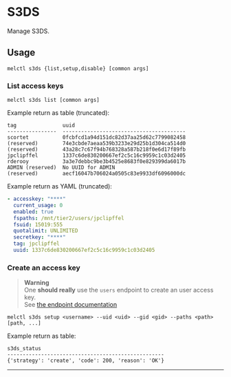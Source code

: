 # S3DS

Manage S3DS.

## Usage

```shell
melctl s3ds {list,setup,disable} [common args]
```

### List access keys

```shell
melctl s3ds list [common args]
```

Example return as table (truncated):

```
tag               uuid
----------------  ----------------------------------------
scortet           0fcbfcd1a94d151dc82d37aa25d62c7799082458
(reserved)        74e3cbde7aeaa539b3233e29d25b1d304ca514d0
(reserved)        43a28c7c67f94b768328a587b218f0e6d17f89fb
jpclipffel        1337c6de830200667ef2c5c16c9959c1c03d2405
rderooy           3a3e7debbc9be3b4525e8683f0e829399da6017b
ADMIN (reserved)  No UUID for ADMIN
(reserved)        aecf16047b706024a0505c83e9933df6096000dc
```

Example return as YAML (truncated):

```yaml
- accesskey: "****"
  current_usage: 0
  enabled: true
  fspaths: /mnt/tier2/users/jpclipffel
  fsuid: 15019:555
  quotalimit: UNLIMITED
  secretkey: "****"
  tag: jpclipffel
  uuid: 1337c6de830200667ef2c5c16c9959c1c03d2405
```

### Create an access key

> **Warning**  
> One **should really** use the `users` endpoint to create an user access key.  
> See [the endpoint documentation](./users.md)  

```
melctl s3ds setup <username> --uid <uid> --gid <gid> --paths <path> [path, ...]
```

Example return as table:

```
s3ds_status
---------------------------------------------------
{'strategy': 'create', 'code': 200, 'reason': 'OK'}
```

---
